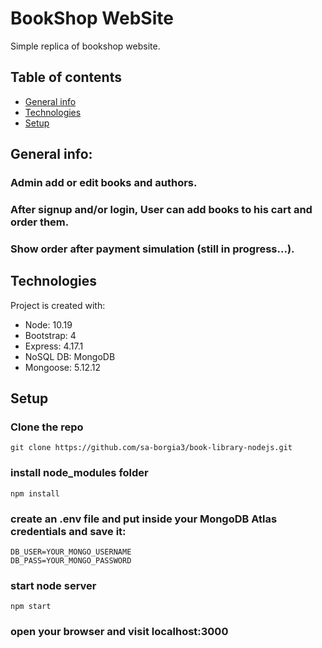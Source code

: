 # BookShop WebSite

Simple replica of bookshop website.

## Table of contents

- [General info](#general-info)
- [Technologies](#technologies)
- [Setup](#setup)


## General info: 

### Admin add or edit books and authors.

### After signup and/or login, User can add books to his cart and order them.

### Show order after payment simulation (still in progress...).


## Technologies

Project is created with:

- Node: 10.19 
- Bootstrap: 4
- Express: 4.17.1
- NoSQL DB: MongoDB
- Mongoose: 5.12.12

## Setup

### Clone the repo

```
git clone https://github.com/sa-borgia3/book-library-nodejs.git
```

### install node_modules folder

```
npm install
```

### create an .env file and put inside your MongoDB Atlas credentials and save it: 

```
DB_USER=YOUR_MONGO_USERNAME
DB_PASS=YOUR_MONGO_PASSWORD

```

### start node server 

```
npm start

```

### open your browser and visit localhost:3000
